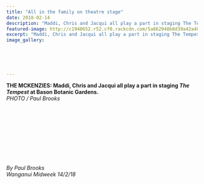 ```yaml
---
title: "All in the family on theatre stage"
date: 2018-02-14
description: "Maddi, Chris and Jacqui all play a part in staging The Tempest at Bason Botanic Gardens..."
featured-image: http://c1940652.r52.cf0.rackcdn.com/5a862948b8d39a42a400074a/the-mckenzie-family-photo-midweek-14-feb.jpg
excerpt: "Maddi, Chris and Jacqui all play a part in staging The Tempest at Bason Botanic Gardens."
image_gallery:
    
    
    
    
    
---
```


<p><strong>THE MCKENZIES: Maddi, Chris and Jacqui all play a part in staging <em>The Tempest</em> at Bason Botanic Gardens.</strong><br /><em>PHOTO / Paul Brooks</em></p>
<p>&nbsp;</p>
<p>&nbsp;</p>
<p>&nbsp;</p>
<p>&nbsp;</p>
<p><img src=http://c1940652.r52.cf0.rackcdn.com/5a862549b8d39a42a4000740/the-mckenzie-family-writeup-part-1-midweek-14-feb.jpg alt="" /></p>
<p><img src=http://c1940652.r52.cf0.rackcdn.com/5a862561b8d39a42a4000742/the-mckenzie-family-writeup-part-2-midweek-14-feb.jpg alt="" /></p>
<p><em>By Paul Brooks</em><br /><em>Wanganui Midweek 14/2/18</em></p>

